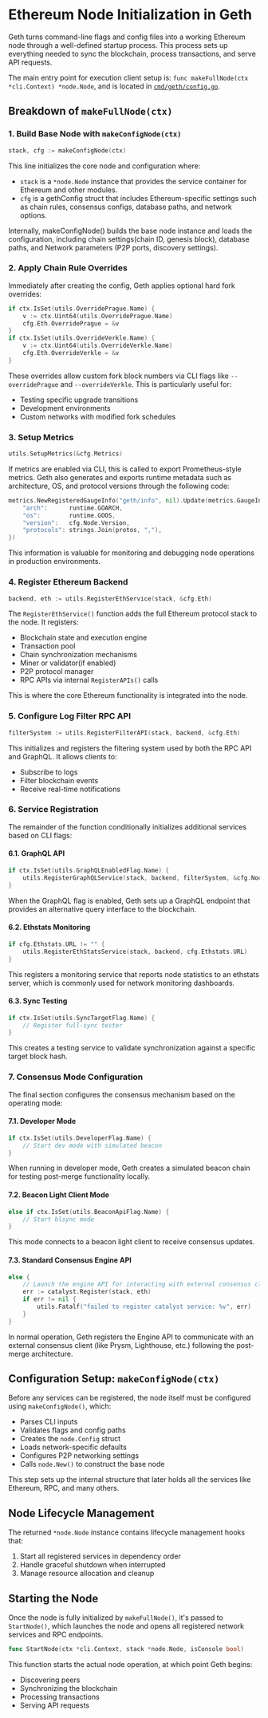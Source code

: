 # Ethereum Node Initialization in Geth

Geth turns command-line flags and config files into a working Ethereum node through a well-defined startup process. This process sets up everything needed to sync the blockchain, process transactions, and serve API requests.

The main entry point for execution client setup is:
`func makeFullNode(ctx *cli.Context) *node.Node`, and is located in [`cmd/geth/config.go`](https://github.com/ethereum/go-ethereum/blob/master/cmd/geth/config.go).

## Breakdown of `makeFullNode(ctx)`

### 1. Build Base Node with `makeConfigNode(ctx)`

```go
stack, cfg := makeConfigNode(ctx)
```

This line initializes the core node and configuration where:

- `stack` is a `*node.Node` instance that provides the service container for Ethereum and other modules.
- `cfg` is a gethConfig struct that includes Ethereum-specific settings such as chain rules, consensus configs, database paths, and network options.

Internally, makeConfigNode() builds the base node instance and loads the configuration, including chain settings(chain ID, genesis block), database paths, and Network parameters (P2P ports, discovery settings).

### 2. Apply Chain Rule Overrides

Immediately after creating the config, Geth applies optional hard fork overrides:

```go
if ctx.IsSet(utils.OverridePrague.Name) {
    v := ctx.Uint64(utils.OverridePrague.Name)
    cfg.Eth.OverridePrague = &v
}
if ctx.IsSet(utils.OverrideVerkle.Name) {
    v := ctx.Uint64(utils.OverrideVerkle.Name)
    cfg.Eth.OverrideVerkle = &v
}
```

These overrides allow custom fork block numbers via CLI flags like `--overridePrague` and `--overrideVerkle`. This is particularly useful for:

- Testing specific upgrade transitions
- Development environments
- Custom networks with modified fork schedules

### 3. Setup Metrics

```go
utils.SetupMetrics(&cfg.Metrics)
```

If metrics are enabled via CLI, this is called to export Prometheus-style metrics. Geth also generates and exports runtime metadata such as architecture, OS, and protocol versions through the following code:

```go
metrics.NewRegisteredGaugeInfo("geth/info", nil).Update(metrics.GaugeInfoValue{
    "arch":      runtime.GOARCH,
    "os":        runtime.GOOS,
    "version":   cfg.Node.Version,
    "protocols": strings.Join(protos, ","),
})
```

This information is valuable for monitoring and debugging node operations in production environments.

### 4. Register Ethereum Backend

```go
backend, eth := utils.RegisterEthService(stack, &cfg.Eth)
```

The `RegisterEthService()` function adds the full Ethereum protocol stack to the node. It registers:

- Blockchain state and execution engine
- Transaction pool
- Chain synchronization mechanisms
- Miner or validator(if enabled)
- P2P protocol manager
- RPC APIs via internal `RegisterAPIs()` calls

This is where the core Ethereum functionality is integrated into the node.

### 5. Configure Log Filter RPC API

```go
filterSystem := utils.RegisterFilterAPI(stack, backend, &cfg.Eth)
```

This initializes and registers the filtering system used by both the RPC API and GraphQL. It allows clients to:

- Subscribe to logs
- Filter blockchain events
- Receive real-time notifications

### 6. Service Registration

The remainder of the function conditionally initializes additional services based on CLI flags:

#### 6.1. GraphQL API

```go
if ctx.IsSet(utils.GraphQLEnabledFlag.Name) {
    utils.RegisterGraphQLService(stack, backend, filterSystem, &cfg.Node)
}
```

When the GraphQL flag is enabled, Geth sets up a GraphQL endpoint that provides an alternative query interface to the blockchain.

#### 6.2. Ethstats Monitoring

```go
if cfg.Ethstats.URL != "" {
    utils.RegisterEthStatsService(stack, backend, cfg.Ethstats.URL)
}
```

This registers a monitoring service that reports node statistics to an ethstats server, which is commonly used for network monitoring dashboards.

#### 6.3. Sync Testing

```go
if ctx.IsSet(utils.SyncTargetFlag.Name) {
    // Register full-sync tester
}
```

This creates a testing service to validate synchronization against a specific target block hash.

### 7. Consensus Mode Configuration

The final section configures the consensus mechanism based on the operating mode:

#### 7.1. Developer Mode

```go
if ctx.IsSet(utils.DeveloperFlag.Name) {
    // Start dev mode with simulated beacon
}
```

When running in developer mode, Geth creates a simulated beacon chain for testing post-merge functionality locally.

#### 7.2. Beacon Light Client Mode

```go
else if ctx.IsSet(utils.BeaconApiFlag.Name) {
    // Start blsync mode
}
```

This mode connects to a beacon light client to receive consensus updates.

#### 7.3. Standard Consensus Engine API

```go
else {
    // Launch the engine API for interacting with external consensus client
    err := catalyst.Register(stack, eth)
    if err != nil {
        utils.Fatalf("failed to register catalyst service: %v", err)
    }
}
```

In normal operation, Geth registers the Engine API to communicate with an external consensus client (like Prysm, Lighthouse, etc.) following the post-merge architecture.

## Configuration Setup: `makeConfigNode(ctx)`

Before any services can be registered, the node itself must be configured using `makeConfigNode()`, which:

- Parses CLI inputs
- Validates flags and config paths
- Creates the `node.Config` struct
- Loads network-specific defaults
- Configures P2P networking settings
- Calls `node.New()` to construct the base node

This step sets up the internal structure that later holds all the services like Ethereum, RPC, and many others.

## Node Lifecycle Management

The returned `*node.Node` instance contains lifecycle management hooks that:

1. Start all registered services in dependency order
2. Handle graceful shutdown when interrupted
3. Manage resource allocation and cleanup

## Starting the Node

Once the node is fully initialized by `makeFullNode()`, it's passed to `StartNode()`, which launches the node and opens all registered network services and RPC endpoints.

```go
func StartNode(ctx *cli.Context, stack *node.Node, isConsole bool)
```

This function starts the actual node operation, at which point Geth begins:

- Discovering peers
- Synchronizing the blockchain
- Processing transactions
- Serving API requests
